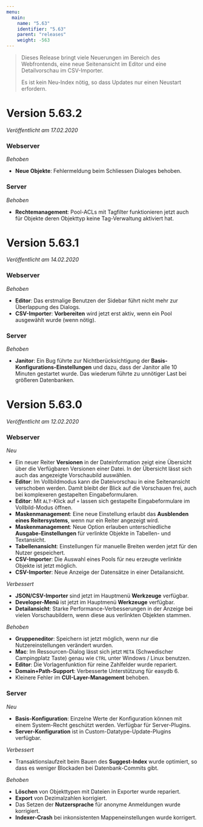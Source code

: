 ```yaml
---
menu:
  main:
    name: "5.63"
    identifier: "5.63"
    parent: "releases"
    weight: -563
---
```


> Dieses Release bringt viele Neuerungen im Bereich des Webfrontends, eine neue Seitenansicht im Editor und eine Detailvorschau im CSV-Importer.
>
> Es ist kein Neu-Index nötig, so dass Updates nur einen Neustart erfordern.

# Version 5.63.2

*Veröffentlicht am 17.02.2020*

### Webserver

*Behoben*

* **Neue Objekte**: Fehlermeldung beim Schliessen Dialoges behoben.

### Server

*Behoben*

* **Rechtemanagement**: Pool-ACLs mit Tagfilter funktionieren jetzt auch für Objekte deren Objekttyp keine Tag-Verwaltung aktiviert hat.

# Version 5.63.1

*Veröffentlicht am 14.02.2020*

### Webserver

*Behoben*

* **Editor**: Das erstmalige Benutzen der Sidebar führt nicht mehr zur Überlappung des Dialogs.
* **CSV-Importer**:  **Vorbereiten** wird jetzt erst aktiv, wenn ein Pool ausgewählt wurde (wenn nötig).

### Server

*Behoben*

* **Janitor**: Ein Bug führte zur Nichtberücksichtigung der **Basis-Konfigurations-Einstellungen** und dazu, dass der Janitor alle 10 Minuten gestartet wurde. Das wiederum führte zu unnötiger Last bei größeren Datenbanken.

# Version 5.63.0

*Veröffentlicht am 12.02.2020*

### Webserver

*Neu*

* Ein neuer Reiter **Versionen** in der Dateinformation zeigt eine Übersicht über die Verfügbaren Versionen einer Datei. In der Übersicht lässt sich auch das angezeigte Vorschaubild auswählen.
* **Editor**: Im Vollbildmodus kann die Dateivorschau in eine Seitenansicht verschoben werden. Damit bleibt der Blick auf die Vorschauen frei, auch bei komplexeren gestapelten Eingabeformularen.
* **Editor**: Mit `ALT`-Klick auf `+` lassen sich gestapelte Eingabeformulare im Vollbild-Modus öffnen.
* **Maskenmanagement**: Eine neue Einstellung erlaubt das **Ausblenden eines Reitersystems**, wenn nur ein Reiter angezeigt wird.
* **Maskenmanagement**: Neue Option erlauben unterschiedliche **Ausgabe-Einstellungen** für verlinkte Objekte in Tabellen- und Textansicht.
* **Tabellenansicht**: Einstellungen für manuelle Breiten werden jetzt für den Nutzer gespeichert.
* **CSV-Importer**: Die Auswahl eines Pools für neu erzeugte verlinkte Objekte ist jetzt möglich.
* **CSV-Importer**: Neue Anzeige der Datensätze in einer Detailansicht.

*Verbessert*

* **JSON/CSV-Importer** sind jetzt im Hauptmenü **Werkzeuge** verfügbar.
* **Developer-Menü** ist jetzt im Hauptmenü **Werkzeuge** verfügbar.
* **Detailansicht**: Starke Performance-Verbesserungen in der Anzeige bei vielen Vorschaubildern, wenn diese aus verlinkten Objekten stammen.

*Behoben*

* **Gruppeneditor**: Speichern ist jetzt möglich, wenn nur die Nutzereinstellungen verändert wurden. 
* **Mac**: Im Ressourcen-Dialog lässt sich jetzt `META` (Schwedischer Campingplatz Taste) genau wie `CTRL` unter Windows / Linux benutzen. 
* **Editor**: Die Vorlagenfunktion für reine Zahlfelder wurde repariert. 
* **Domain+Path-Support**: Verbesserte Unterstützung für easydb 6.
* Kleinere Fehler im **CUI-Layer-Management** behoben.

### Server

*Neu*

* **Basis-Konfiguration**: Einzelne Werte der Konfiguration können mit einem System-Recht geschützt werden. Verfügbar für Server-Plugins.
* **Server-Konfiguration** ist in Custom-Datatype-Update-Plugins verfügbar.

*Verbessert*

* Transaktionslaufzeit beim Bauen des **Suggest-Index** wurde optimiert, so dass es weniger Blockaden bei Datenbank-Commits gibt.

*Behoben*

* **Löschen** von Objekttypen mit Dateien in Exporter wurde repariert.
* **Export** von Dezimalzahlen korrigiert.
* Das Setzen der **Nutzersprache** für anonyme Anmeldungen wurde korrigiert.
* **Indexer-Crash** bei inkonsistenten Mappeneinstellungen wurde korrigert.